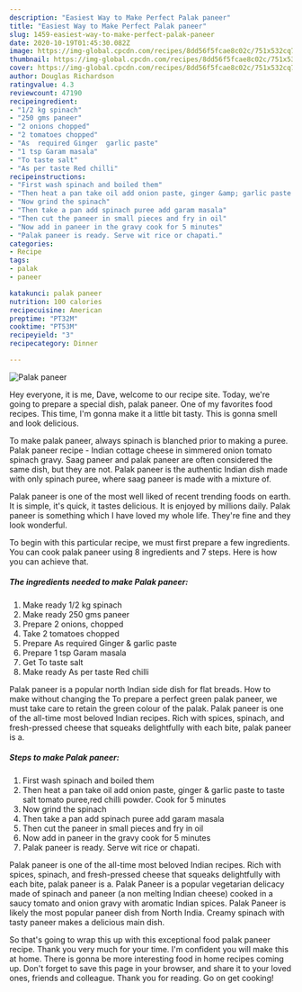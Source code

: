 ```yaml
---
description: "Easiest Way to Make Perfect Palak paneer"
title: "Easiest Way to Make Perfect Palak paneer"
slug: 1459-easiest-way-to-make-perfect-palak-paneer
date: 2020-10-19T01:45:30.082Z
image: https://img-global.cpcdn.com/recipes/8dd56f5fcae8c02c/751x532cq70/palak-paneer-recipe-main-photo.jpg
thumbnail: https://img-global.cpcdn.com/recipes/8dd56f5fcae8c02c/751x532cq70/palak-paneer-recipe-main-photo.jpg
cover: https://img-global.cpcdn.com/recipes/8dd56f5fcae8c02c/751x532cq70/palak-paneer-recipe-main-photo.jpg
author: Douglas Richardson
ratingvalue: 4.3
reviewcount: 47190
recipeingredient:
- "1/2 kg spinach"
- "250 gms paneer"
- "2 onions chopped"
- "2 tomatoes chopped"
- "As  required Ginger  garlic paste"
- "1 tsp Garam masala"
- "To taste salt"
- "As per taste Red chilli"
recipeinstructions:
- "First wash spinach and boiled them"
- "Then heat a pan take oil add onion paste, ginger &amp; garlic paste to taste salt tomato puree,red chilli powder. Cook for 5 minutes"
- "Now grind the spinach"
- "Then take a pan add spinach puree add garam masala"
- "Then cut the paneer in small pieces and fry in oil"
- "Now add in paneer in the gravy cook for 5 minutes"
- "Palak paneer is ready. Serve wit rice or chapati."
categories:
- Recipe
tags:
- palak
- paneer

katakunci: palak paneer 
nutrition: 100 calories
recipecuisine: American
preptime: "PT32M"
cooktime: "PT53M"
recipeyield: "3"
recipecategory: Dinner

---
```



![Palak paneer](https://img-global.cpcdn.com/recipes/8dd56f5fcae8c02c/751x532cq70/palak-paneer-recipe-main-photo.jpg)

Hey everyone, it is me, Dave, welcome to our recipe site. Today, we're going to prepare a special dish, palak paneer. One of my favorites food recipes. This time, I'm gonna make it a little bit tasty. This is gonna smell and look delicious.

To make palak paneer, always spinach is blanched prior to making a puree. Palak paneer recipe - Indian cottage cheese in simmered onion tomato spinach gravy. Saag paneer and palak paneer are often considered the same dish, but they are not. Palak paneer is the authentic Indian dish made with only spinach puree, where saag paneer is made with a mixture of.

Palak paneer is one of the most well liked of recent trending foods on earth. It is simple, it's quick, it tastes delicious. It is enjoyed by millions daily. Palak paneer is something which I have loved my whole life. They're fine and they look wonderful.


To begin with this particular recipe, we must first prepare a few ingredients. You can cook palak paneer using 8 ingredients and 7 steps. Here is how you can achieve that.

<!--inarticleads1-->

##### The ingredients needed to make Palak paneer:

1. Make ready 1/2 kg spinach
1. Make ready 250 gms paneer
1. Prepare 2 onions, chopped
1. Take 2 tomatoes chopped
1. Prepare As  required Ginger &amp; garlic paste
1. Prepare 1 tsp Garam masala
1. Get To taste salt
1. Make ready As per taste Red chilli


Palak paneer is a popular north Indian side dish for flat breads. How to make without changing the To prepare a perfect green palak paneer, we must take care to retain the green colour of the palak. Palak paneer is one of the all-time most beloved Indian recipes. Rich with spices, spinach, and fresh-pressed cheese that squeaks delightfully with each bite, palak paneer is a. 

<!--inarticleads2-->

##### Steps to make Palak paneer:

1. First wash spinach and boiled them
1. Then heat a pan take oil add onion paste, ginger &amp; garlic paste to taste salt tomato puree,red chilli powder. Cook for 5 minutes
1. Now grind the spinach
1. Then take a pan add spinach puree add garam masala
1. Then cut the paneer in small pieces and fry in oil
1. Now add in paneer in the gravy cook for 5 minutes
1. Palak paneer is ready. Serve wit rice or chapati.


Palak paneer is one of the all-time most beloved Indian recipes. Rich with spices, spinach, and fresh-pressed cheese that squeaks delightfully with each bite, palak paneer is a. Palak Paneer is a popular vegetarian delicacy made of spinach and paneer (a non melting Indian cheese) cooked in a saucy tomato and onion gravy with aromatic Indian spices. Palak Paneer is likely the most popular paneer dish from North India. Creamy spinach with tasty paneer makes a delicious main dish. 

So that's going to wrap this up with this exceptional food palak paneer recipe. Thank you very much for your time. I'm confident you will make this at home. There is gonna be more interesting food in home recipes coming up. Don't forget to save this page in your browser, and share it to your loved ones, friends and colleague. Thank you for reading. Go on get cooking!
